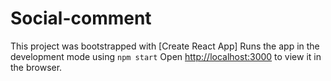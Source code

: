 # Social-comment
This project was bootstrapped with [Create React App]
Runs the app in the development mode using `npm start`
Open [http://localhost:3000](http://localhost:3000) to view it in the browser.
